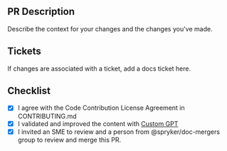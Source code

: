 ## PR Description
Describe the context for your changes and the changes you've made.

## Tickets
If changes are associated with a ticket, add a docs ticket here.


## Checklist
- [x] I agree with the Code Contribution License Agreement in CONTRIBUTING.md
- [x] I validated and improved the content with [Custom GPT](https://chatgpt.com/g/g-68e8bc4bab7081918e8f45caa311ee5b-spryker-doc-genius)
- [x] I invited an SME to review and a person from @spryker/doc-mergers group to review and merge this PR.
